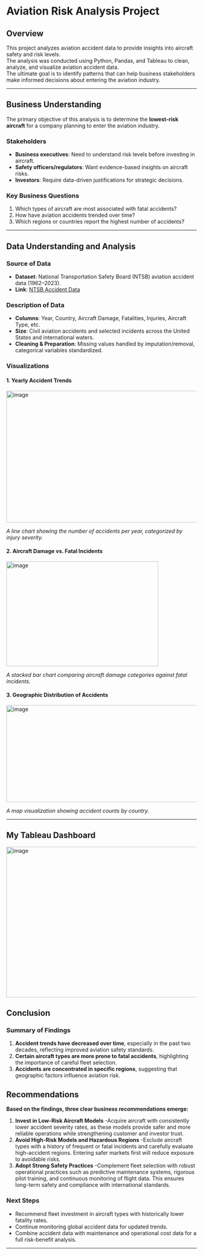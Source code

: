 # Aviation Risk Analysis Project

## Overview
This project analyzes aviation accident data to provide insights into aircraft safety and risk levels.  
The analysis was conducted using Python, Pandas, and Tableau to clean, analyze, and visualize aviation accident data.  
The ultimate goal is to identify patterns that can help business stakeholders make informed decisions about entering the aviation industry.

---

## Business Understanding
The primary objective of this analysis is to determine the **lowest-risk aircraft** for a company planning to enter the aviation industry.  

### Stakeholders
- **Business executives**: Need to understand risk levels before investing in aircraft.  
- **Safety officers/regulators**: Want evidence-based insights on aircraft risks.  
- **Investors**: Require data-driven justifications for strategic decisions.  

### Key Business Questions
1. Which types of aircraft are most associated with fatal accidents?  
2. How have aviation accidents trended over time?  
3. Which regions or countries report the highest number of accidents?  

---

## Data Understanding and Analysis

### Source of Data
- **Dataset**: National Transportation Safety Board (NTSB) aviation accident data (1962–2023).  
- **Link**: [NTSB Accident Data](https://www.ntsb.gov/)  

### Description of Data
- **Columns**: Year, Country, Aircraft Damage, Fatalities, Injuries, Aircraft Type, etc.  
- **Size**: Civil aviation accidents and selected incidents across the United States and international waters.  
- **Cleaning & Preparation**: Missing values handled by imputation/removal, categorical variables standardized.  

### Visualizations

#### 1. Yearly Accident Trends
<img width="651" height="349" alt="image" src="https://github.com/user-attachments/assets/e4c20cbd-a839-4236-a78a-d827ebe1a651" />


*A line chart showing the number of accidents per year, categorized by injury severity.*  

#### 2. Aircraft Damage vs. Fatal Incidents
<img width="402" height="278" alt="image" src="https://github.com/user-attachments/assets/18dd37fe-3609-4705-84ff-f5ec61cae9b4" />

  
*A stacked bar chart comparing aircraft damage categories against fatal incidents.*  

#### 3. Geographic Distribution of Accidents
<img width="813" height="257" alt="image" src="https://github.com/user-attachments/assets/e66c471f-4f02-4221-83fb-a1b84d1209fc" />




*A map visualization showing accident counts by country.*  

---
## My Tableau Dashboard
<img width="596" height="399" alt="image" src="https://github.com/user-attachments/assets/d0f31261-a1c5-47c3-a1fd-9e6b9e0a8f9d" />


## Conclusion

### Summary of Findings
1. **Accident trends have decreased over time**, especially in the past two decades, reflecting improved aviation safety standards.  
2. **Certain aircraft types are more prone to fatal accidents**, highlighting the importance of careful fleet selection.  
3. **Accidents are concentrated in specific regions**, suggesting that geographic factors influence aviation risk.

## Recommendations
**Based on the findings, three clear business recommendations emerge:**
1. **Invest in Low-Risk Aircraft Models**
-Acquire aircraft with consistently lower accident severity rates, as these models provide safer and more reliable operations while strengthening customer and investor trust.
2. **Avoid High-Risk Models and Hazardous Regions**
-Exclude aircraft types with a history of frequent or fatal incidents and carefully evaluate high-accident regions. Entering safer markets first will reduce exposure to avoidable risks.
3. **Adopt Strong Safety Practices**
-Complement fleet selection with robust operational practices such as predictive maintenance systems, rigorous pilot training, and continuous monitoring of flight data. This ensures long-term safety and compliance with international standards.

### Next Steps
- Recommend fleet investment in aircraft types with historically lower fatality rates.  
- Continue monitoring global accident data for updated trends.  
- Combine accident data with maintenance and operational cost data for a full risk-benefit analysis.  

---

